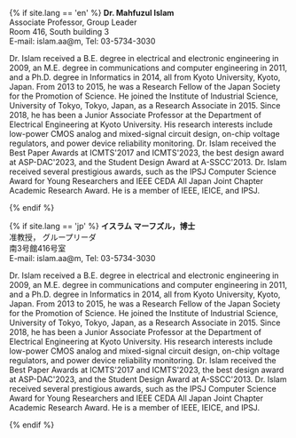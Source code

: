 {% if site.lang == 'en' %}
**Dr. Mahfuzul Islam**<br>
Associate Professor, Group Leader<br>
Room 416, South building 3<br>
E-mail: islam.aa@m, Tel: 03-5734-3030

Dr. Islam received a B.E. degree in electrical and electronic engineering in 2009, 
an M.E. degree in communications and computer engineering in 2011, and a Ph.D. degree in Informatics in 2014, 
all from Kyoto University, Kyoto, Japan. 
From 2013 to 2015, he was a Research Fellow of the Japan Society for the Promotion of Science. 
He joined the Institute of Industrial Science, University of Tokyo, Tokyo, Japan, as a Research Associate in 2015. 
Since 2018, he has been a Junior Associate Professor at the Department of Electrical Engineering at Kyoto University. 
His research interests include low-power CMOS analog and mixed-signal circuit design, on-chip voltage regulators, 
and power device reliability monitoring. 
Dr. Islam received the Best Paper Awards at ICMTS'2017 and ICMTS'2023, the best design award at ASP-DAC'2023, 
and the Student Design Award at A-SSCC'2013. 
Dr. Islam received several prestigious awards, such as the IPSJ Computer Science Award for Young Researchers 
and IEEE CEDA All Japan Joint Chapter Academic Research Award. 
He is a member of IEEE, IEICE, and IPSJ.

{% endif %}

{% if site.lang == 'jp' %}
**イスラム マーフズル，博士**<br>
准教授， グループリーダ<br>
南3号館416号室<br>
E-mail: islam.aa@m, Tel: 03-5734-3030

Dr. Islam received a B.E. degree in electrical and electronic engineering in 2009, 
an M.E. degree in communications and computer engineering in 2011, and a Ph.D. degree in Informatics in 2014, 
all from Kyoto University, Kyoto, Japan. 
From 2013 to 2015, he was a Research Fellow of the Japan Society for the Promotion of Science. 
He joined the Institute of Industrial Science, University of Tokyo, Tokyo, Japan, as a Research Associate in 2015. 
Since 2018, he has been a Junior Associate Professor at the Department of Electrical Engineering at Kyoto University. 
His research interests include low-power CMOS analog and mixed-signal circuit design, on-chip voltage regulators, 
and power device reliability monitoring. 
Dr. Islam received the Best Paper Awards at ICMTS'2017 and ICMTS'2023, the best design award at ASP-DAC'2023, 
and the Student Design Award at A-SSCC'2013. 
Dr. Islam received several prestigious awards, such as the IPSJ Computer Science Award for Young Researchers 
and IEEE CEDA All Japan Joint Chapter Academic Research Award. 
He is a member of IEEE, IEICE, and IPSJ.

{% endif %}
